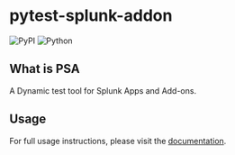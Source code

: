 # pytest-splunk-addon

![PyPI](https://img.shields.io/pypi/v/pytest-splunk-addon)
![Python](https://img.shields.io/pypi/pyversions/pytest-splunk-addon.svg)

## What is PSA

A Dynamic test tool for Splunk Apps and Add-ons.

## Usage

For full usage instructions, please visit the [documentation](https://splunk.github.io/pytest-splunk-addon).
